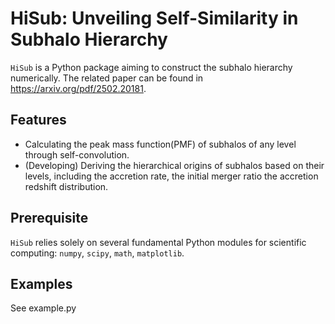 # HiSub: Unveiling Self-Similarity in Subhalo Hierarchy
`HiSub` is a Python package aiming to construct the subhalo hierarchy numerically. The related paper can be found in https://arxiv.org/pdf/2502.20181. 

## Features
- Calculating the peak mass function(PMF) of subhalos of any level through self-convolution.
- (Developing) Deriving the hierarchical origins of subhalos based on their levels, including the accretion rate, the initial merger ratio
  the accretion redshift distribution. 
## Prerequisite
`HiSub` relies solely on several fundamental Python modules for scientific computing:  `numpy`, `scipy`, `math`, `matplotlib`.

## Examples
See example.py
